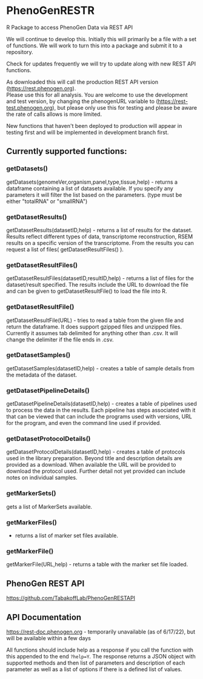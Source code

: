 # PhenoGenRESTR
R Package to access PhenoGen Data via REST API

We will continue to develop this.  Initially this will primarily be a file with
a set of functions. We will work to turn this into a package and submit it to 
a repository.

Check for updates frequently we will try to update along with new REST API 
functions.

As downloaded this will call the production REST API version (https://rest.phenogen.org).  
Please use this for all analysis.  You are welcome to use the development and test 
version, by changing the phenogenURL variable to (https://rest-test.phenogen.org), but 
please only use this for testing and please be aware the rate of calls allows is more limited.

New functions that haven't been deployed to production will appear in testing first and will 
be implemented in development branch first.

## Currently supported functions:

### getDatasets()
getDatasets(genomeVer,organism,panel,type,tissue,help) - returns a 
dataframe containing a list of datasets available.  If you specify any parameters
it will filter the list based on the parameters. (type must be either "totalRNA"
or "smallRNA")

### getDatasetResults()
getDatasetResults(datasetID,help) - returns a list of results for the dataset.  
Results reflect different types of data, transcriptome reconstruction, RSEM 
results on a specific version of the transcriptome.  From the results you can 
request a list of files( getDatasetResultFiles() ).

### getDatasetResultFiles()
getDatasetResultFiles(datasetID,resultID,help) - returns a list of files for the 
dataset/result specified.  The results include the URL to download the file and
can be given to getDatasetResultFile() to load the file into R.

### getDatasetResultFile()
getDatasetResultFile(URL) - tries to read a table from the given file and return
the dataframe.  It does support gzipped files and unzipped files.  Currently it
assumes tab delimited for anything other than .csv.  It will change the delimiter
if the file ends in .csv.

### getDatasetSamples()
getDatasetSamples(datasetID,help) - creates a table of sample details from the metadata of the dataset.

### getDatasetPipelineDetails()
getDatasetPipelineDetails(datasetID,help) - creates a table of pipelines used to process the data in the results.
Each pipeline has steps associated with it that can be viewed that can include the programs used with versions,
URL for the program, and even the command line used if provided.

### getDatasetProtocolDetails()
getDatasetProtocolDetails(datasetID,help) - creates a table of protocols used in the library preparation.
Beyond title and description details are provided as a download.  When available the URL will be provided to download
the protocol used. Further detail not yet provided can include notes on individual samples.

### getMarkerSets()
gets a list of MarkerSets available.

### getMarkerFiles()
 - returns a list of marker set files available.

### getMarkerFile()
getMarkerFile(URL,help) - returns a table with the marker set file loaded.


## PhenoGen REST API 

https://github.com/TabakoffLab/PhenoGenRESTAPI

## API Documentation

https://rest-doc.phenogen.org - temporarily unavailable (as of 6/17/22), but will be available within a 
few days

All functions should include help as a response if you call the function with this appended to the 
end `?help=Y`.  The response returns a JSON object with supported methods and then list of parameters 
and description of each parameter as well as a list of options if there is a defined list of values.
